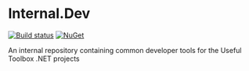 # Internal.Dev

[![Build status](https://img.shields.io/appveyor/ci/UsefulToolboxNET/internal-dev.svg)](https://ci.appveyor.com/project/UsefulToolboxNET/internal-dev) [![NuGet](https://img.shields.io/nuget/v/UsefulToolbox.Internal.Dev.svg)](https://www.nuget.org/packages/UsefulToolbox.Internal.Dev/)

An internal repository containing common developer tools for the Useful Toolbox .NET projects
